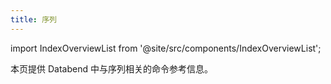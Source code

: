 ```yaml
---
title: 序列
---
```

import IndexOverviewList from '@site/src/components/IndexOverviewList';

本页提供 Databend 中与序列相关的命令参考信息。

<IndexOverviewList />